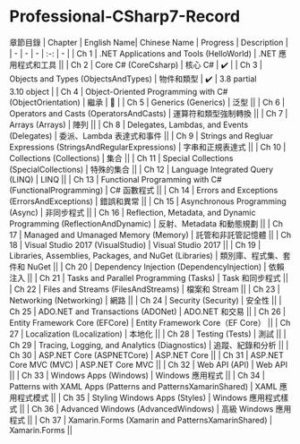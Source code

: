 # Professional-CSharp7-Record
章節目錄
| Chapter | English Name| Chinese Name | Progress | Description |
| - | - | - | :-: | - |
| Ch 1 | .NET Applications and Tools (HelloWorld) | .NET 應用程式和工具 ||
| Ch 2 | Core C# (CoreCsharp) | 核心 C# | :heavy_check_mark: |
| Ch 3 | Objects and Types (ObjectsAndTypes) | 物件和類型 | :heavy_check_mark: | 3.8 partial <br> 3.10 object |
| Ch 4 | Object-Oriented Programming with C# (ObjectOrientation) | 繼承 | :pushpin: |
| Ch 5 | Generics (Generics) | 泛型 ||
| Ch 6 | Operators and Casts (OperatorsAndCasts) | 運算符和類型強制轉換 ||
| Ch 7 | Arrays (Arrays) | 陣列 ||
| Ch 8 | Delegates, Lambdas, and Events (Delegates) | 委派、Lambda 表達式和事件 ||
| Ch 9 | Strings and Regluar Expressions (StringsAndRegularExpressions) | 字串和正規表達式 ||
| Ch 10 | Collections (Collections) | 集合 ||
| Ch 11 | Special Collections (SpecialCollections) | 特殊的集合 ||
| Ch 12 | Language Integrated Query (LINQ) | LINQ ||
| Ch 13 | Functional Programming with C# (FunctionalProgramming) | C# 函數程式 ||
| Ch 14 | Errors and Exceptions (ErrorsAndExceptions) | 錯誤和異常 ||
| Ch 15 | Asynchronous Programming (Async) | 非同步程式 ||
| Ch 16 | Reflection, Metadata, and Dynamic Programming (ReflectionAndDynamic) | 反射、Metadata 和動態規劃 ||
| Ch 17 | Managed and Umanaged Memory (Memory) | 託管和非託管記憶體 ||
| Ch 18 | Visual Studio 2017 (VisualStudio) | Visual Studio 2017 ||
| Ch 19 | Libraries, Assemblies, Packages, and NuGet (Libraries) | 類別庫、程式集、套件和 NuGet ||
| Ch 20 | Dependency Injection (DependencyInjection) | 依賴注入 ||
| Ch 21 | Tasks and Parallel Programming (Tasks) | Task 和同步程式 ||
| Ch 22 | Files and Streams (FilesAndStreams) | 檔案和 Stream ||
| Ch 23 | Networking (Networking) | 網路 ||
| Ch 24 | Security (Security) | 安全性 ||
| Ch 25 | ADO.NET and Transactions (ADONet) | ADO.NET 和交易 ||
| Ch 26 | Entity Framework Core (EFCore) | Entity Framework Core（EF Core） ||
| Ch 27 | Localization (Localization) | 本地化 ||
| Ch 28 | Testing (Tests) | 測試 ||
| Ch 29 | Tracing, Logging, and Analytics (Diagnostics) | 追蹤、紀錄和分析 ||
| Ch 30 | ASP.NET Core (ASPNETCore) | ASP.NET Core ||
| Ch 31 | ASP.NET Core MVC (MVC) | ASP.NET Core MVC ||
| Ch 32 | Web API (API) | Web API ||
| Ch 33 | Windows Apps (Windows) | Windows 應用程式 ||
| Ch 34 | Patterns with XAML Apps (Patterns and PatternsXamarinShared) | XAML 應用程式模式 ||
| Ch 35 | Styling Windows Apps (Styles) | Windows 應用程式樣式 ||
| Ch 36 | Advanced Windows (AdvancedWindows) | 高級 Windows 應用程式 ||
| Ch 37 | Xamarin.Forms (Xamarin and PatternsXamarinShared) | Xamarin.Forms ||
